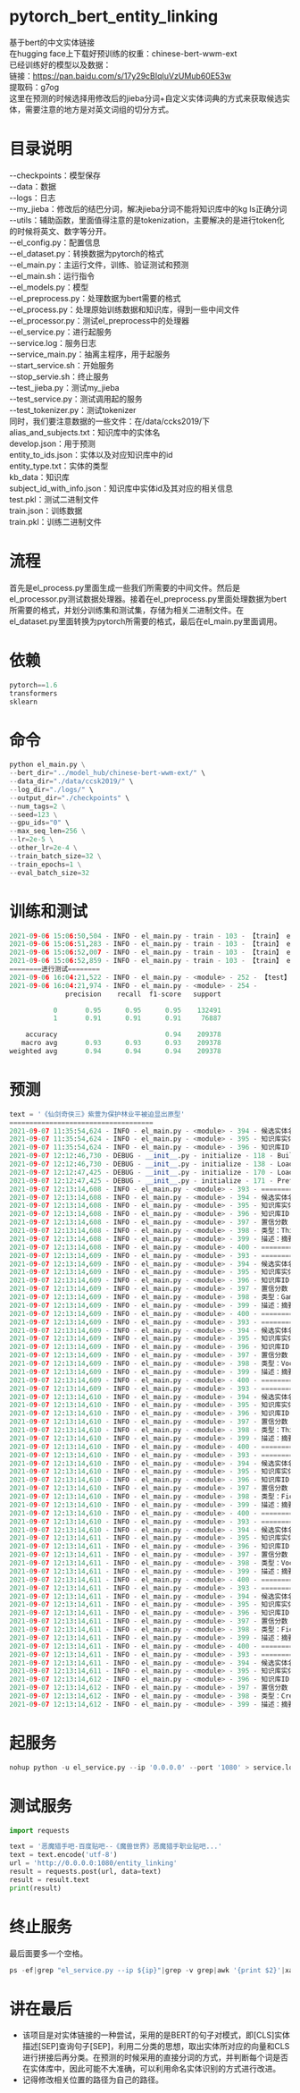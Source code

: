 # pytorch_bert_entity_linking
基于bert的中文实体链接<br>
在hugging face上下载好预训练的权重：chinese-bert-wwm-ext<br>
已经训练好的模型以及数据：<br>
链接：https://pan.baidu.com/s/17y29cBIqIuVzUMub60E53w <br>
提取码：g7og<br>
这里在预测的时候选择用修改后的jieba分词+自定义实体词典的方式来获取候选实体，需要注意的地方是对英文词组的切分方式。

# 目录说明
--checkpoints：模型保存<br>
--data：数据<br>
--logs：日志<br>
--my_jieba：修改后的结巴分词，解决jieba分词不能将知识库中的kg ls正确分词<br>
--utils：辅助函数，里面值得注意的是tokenization，主要解决的是进行token化的时候将英文、数字等分开。<br>
--el_config.py：配置信息<br>
--el_dataset.py：转换数据为pytorch的格式<br>
--el_main.py：主运行文件，训练、验证测试和预测<br>
--el_main.sh：运行指令<br>
--el_models.py：模型<br>
--el_preprocess.py：处理数据为bert需要的格式<br>
--el_process.py：处理原始训练数据和知识库，得到一些中间文件<br>
--el_processor.py：测试el_preprocess中的处理器<br>
--el_service.py：进行起服务<br>
--service.log：服务日志<br>
--service_main.py：抽离主程序，用于起服务<br>
--start_service.sh：开始服务<br>
--stop_servie.sh：终止服务<br>
--test_jieba.py：测试my_jieba<br>
--test_service.py：测试调用起的服务<br>
--test_tokenizer.py：测试tokenizer<br>
同时，我们要注意数据的一些文件：在/data/ccks2019/下<br>
alias_and_subjects.txt：知识库中的实体名<br>
develop.json：用于预测<br>
entity_to_ids.json：实体以及对应知识库中的id<br>
entity_type.txt：实体的类型<br>
kb_data：知识库<br>
subject_id_with_info.json：知识库中实体id及其对应的相关信息<br>
test.pkl：测试二进制文件<br>
train.json：训练数据<br>
train.pkl：训练二进制文件<br>

# 流程
首先是el_process.py里面生成一些我们所需要的中间文件。然后是el_processor.py测试数据处理器。接着在el_preprocess.py里面处理数据为bert所需要的格式，并划分训练集和测试集，存储为相关二进制文件。在el_dataset.py里面转换为pytorch所需要的格式，最后在el_main.py里面调用。

# 依赖
```python
pytorch==1.6
transformers
sklearn
```

# 命令
```python
python el_main.py \
--bert_dir="../model_hub/chinese-bert-wwm-ext/" \
--data_dir="./data/ccsk2019/" \
--log_dir="./logs/" \
--output_dir="./checkpoints" \
--num_tags=2 \
--seed=123 \
--gpu_ids="0" \
--max_seq_len=256 \
--lr=2e-5 \
--other_lr=2e-4 \
--train_batch_size=32 \
--train_epochs=1 \
--eval_batch_size=32
```

# 训练和测试
```python
2021-09-06 15:06:50,504 - INFO - el_main.py - train - 103 - 【train】 epoch：0 step:15038/15267 loss：0.345154
2021-09-06 15:06:51,283 - INFO - el_main.py - train - 103 - 【train】 epoch：0 step:15039/15267 loss：0.409021
2021-09-06 15:06:52,007 - INFO - el_main.py - train - 103 - 【train】 epoch：0 step:15040/15267 loss：0.313814
2021-09-06 15:06:52,859 - INFO - el_main.py - train - 103 - 【train】 epoch：0 step:15041/15267 loss：0.328172
========进行测试========
2021-09-06 16:04:21,522 - INFO - el_main.py - <module> - 252 - 【test】 loss：1076.141372 accuracy：0.9367 precision：0.9133 recall：0.9144 micro_f1：0.9367
2021-09-06 16:04:21,974 - INFO - el_main.py - <module> - 254 -               
              precision    recall  f1-score   support

           0       0.95      0.95      0.95    132491
           1       0.91      0.91      0.91     76887

    accuracy                           0.94    209378
   macro avg       0.93      0.93      0.93    209378
weighted avg       0.94      0.94      0.94    209378
```

# 预测
```python
text = '《仙剑奇侠三》紫萱为保护林业平被迫显出原型'
====================================
2021-09-07 11:35:54,624 - INFO - el_main.py - <module> - 394 - 候选实体名：《
2021-09-07 11:35:54,624 - INFO - el_main.py - <module> - 395 - 知识库实体名：书名号
2021-09-07 11:35:54,624 - INFO - el_main.py - <module> - 396 - 知识库ID：219092
2021-09-07 12:12:46,730 - DEBUG - __init__.py - initialize - 118 - Building prefix dict from the default dictionary ...
2021-09-07 12:12:46,730 - DEBUG - __init__.py - initialize - 138 - Loading model from cache /tmp/jieba.cache
2021-09-07 12:12:47,425 - DEBUG - __init__.py - initialize - 170 - Loading model cost 0.695 seconds.
2021-09-07 12:12:47,425 - DEBUG - __init__.py - initialize - 171 - Prefix dict has been built successfully.
2021-09-07 12:13:14,608 - INFO - el_main.py - <module> - 393 - ====================================
2021-09-07 12:13:14,608 - INFO - el_main.py - <module> - 394 - 候选实体名：《
2021-09-07 12:13:14,608 - INFO - el_main.py - <module> - 395 - 知识库实体名：书名号
2021-09-07 12:13:14,608 - INFO - el_main.py - <module> - 396 - 知识库ID：219092
2021-09-07 12:13:14,608 - INFO - el_main.py - <module> - 397 - 置信分数：0.1311657
2021-09-07 12:13:14,608 - INFO - el_main.py - <module> - 398 - 类型：Thing
2021-09-07 12:13:14,608 - INFO - el_main.py - <module> - 399 - 描述：摘要，书名号是用于标明书名、篇名、报刊名、文件名、戏曲名、歌曲名、图画名等的标点符号，亦用于歌曲、电影、电视剧等与书面媒介紧密相关的文艺作品。书名号分为双书名号(《》)和单书名号(〈〉)，书名号里还有......
2021-09-07 12:13:14,608 - INFO - el_main.py - <module> - 400 - ====================================
2021-09-07 12:13:14,609 - INFO - el_main.py - <module> - 393 - ====================================
2021-09-07 12:13:14,609 - INFO - el_main.py - <module> - 394 - 候选实体名：仙剑奇侠
2021-09-07 12:13:14,609 - INFO - el_main.py - <module> - 395 - 知识库实体名：仙剑奇侠传
2021-09-07 12:13:14,609 - INFO - el_main.py - <module> - 396 - 知识库ID：39813
2021-09-07 12:13:14,609 - INFO - el_main.py - <module> - 397 - 置信分数：0.38944265
2021-09-07 12:13:14,609 - INFO - el_main.py - <module> - 398 - 类型：Game
2021-09-07 12:13:14,609 - INFO - el_main.py - <module> - 399 - 描述：摘要，《仙剑奇侠传》是由中国台湾大宇资讯股份有限公司(简称“大宇资讯”或“大宇”)旗下发行的系列电脑游戏。仙剑故事以中国古代的仙妖神鬼传说为背景、以武侠和仙侠为题材，迄今已发行八款单机角色扮演游戏、一......
2021-09-07 12:13:14,609 - INFO - el_main.py - <module> - 400 - ====================================
2021-09-07 12:13:14,609 - INFO - el_main.py - <module> - 393 - ====================================
2021-09-07 12:13:14,609 - INFO - el_main.py - <module> - 394 - 候选实体名：三
2021-09-07 12:13:14,609 - INFO - el_main.py - <module> - 395 - 知识库实体名：三
2021-09-07 12:13:14,609 - INFO - el_main.py - <module> - 396 - 知识库ID：254618
2021-09-07 12:13:14,609 - INFO - el_main.py - <module> - 397 - 置信分数：0.3548399
2021-09-07 12:13:14,609 - INFO - el_main.py - <module> - 398 - 类型：Vocabulary
2021-09-07 12:13:14,609 - INFO - el_main.py - <module> - 399 - 描述：摘要，三，数名，二加一(在钞票和单据上常用大写“叁”代)。三维空间。三部曲。三国(中国古代一个历史时期)。外文名，ㄙㄢ three 3 Ⅲ。词性，数词、名词。拼音，san。笔画数，3。五笔，dggg。......
2021-09-07 12:13:14,609 - INFO - el_main.py - <module> - 400 - ====================================
2021-09-07 12:13:14,609 - INFO - el_main.py - <module> - 393 - ====================================
2021-09-07 12:13:14,610 - INFO - el_main.py - <module> - 394 - 候选实体名：》
2021-09-07 12:13:14,610 - INFO - el_main.py - <module> - 395 - 知识库实体名：书名号
2021-09-07 12:13:14,610 - INFO - el_main.py - <module> - 396 - 知识库ID：219092
2021-09-07 12:13:14,610 - INFO - el_main.py - <module> - 397 - 置信分数：0.08161632
2021-09-07 12:13:14,610 - INFO - el_main.py - <module> - 398 - 类型：Thing
2021-09-07 12:13:14,610 - INFO - el_main.py - <module> - 399 - 描述：摘要，书名号是用于标明书名、篇名、报刊名、文件名、戏曲名、歌曲名、图画名等的标点符号，亦用于歌曲、电影、电视剧等与书面媒介紧密相关的文艺作品。书名号分为双书名号(《》)和单书名号(〈〉)，书名号里还有......
2021-09-07 12:13:14,610 - INFO - el_main.py - <module> - 400 - ====================================
2021-09-07 12:13:14,610 - INFO - el_main.py - <module> - 393 - ====================================
2021-09-07 12:13:14,610 - INFO - el_main.py - <module> - 394 - 候选实体名：紫萱
2021-09-07 12:13:14,610 - INFO - el_main.py - <module> - 395 - 知识库实体名：紫萱
2021-09-07 12:13:14,610 - INFO - el_main.py - <module> - 396 - 知识库ID：141031
2021-09-07 12:13:14,610 - INFO - el_main.py - <module> - 397 - 置信分数：0.8763746
2021-09-07 12:13:14,610 - INFO - el_main.py - <module> - 398 - 类型：FictionalHuman
2021-09-07 12:13:14,610 - INFO - el_main.py - <module> - 399 - 描述：摘要，紫萱，改编自同名单机游戏的电视剧《仙剑奇侠传三》中的第三女主角。由内地著名女演员唐嫣饰演，冯骏骅配音。她是女娲族后裔，与徐长卿情牵三世，不离不弃，饱受情爱煎熬三生三世之苦，爱情是她的执着，等待是......
2021-09-07 12:13:14,610 - INFO - el_main.py - <module> - 400 - ====================================
2021-09-07 12:13:14,610 - INFO - el_main.py - <module> - 393 - ====================================
2021-09-07 12:13:14,610 - INFO - el_main.py - <module> - 394 - 候选实体名：保护
2021-09-07 12:13:14,611 - INFO - el_main.py - <module> - 395 - 知识库实体名：保护
2021-09-07 12:13:14,611 - INFO - el_main.py - <module> - 396 - 知识库ID：179940
2021-09-07 12:13:14,611 - INFO - el_main.py - <module> - 397 - 置信分数：0.9528888
2021-09-07 12:13:14,611 - INFO - el_main.py - <module> - 398 - 类型：Vocabulary
2021-09-07 12:13:14,611 - INFO - el_main.py - <module> - 399 - 描述：摘要，保护，指尽力照顾，使自身(或他人、或其他事物)的权益不受损害。语出《书·毕命》“分居里，成 周 郊” 孔 传：“分别民之居里，异其善恶；成定 东周 郊境，使有保护。近义词，保卫。注音，bǎo h......
2021-09-07 12:13:14,611 - INFO - el_main.py - <module> - 400 - ====================================
2021-09-07 12:13:14,611 - INFO - el_main.py - <module> - 393 - ====================================
2021-09-07 12:13:14,611 - INFO - el_main.py - <module> - 394 - 候选实体名：林业平
2021-09-07 12:13:14,611 - INFO - el_main.py - <module> - 395 - 知识库实体名：林业平
2021-09-07 12:13:14,611 - INFO - el_main.py - <module> - 396 - 知识库ID：32716
2021-09-07 12:13:14,611 - INFO - el_main.py - <module> - 397 - 置信分数：0.93222207
2021-09-07 12:13:14,611 - INFO - el_main.py - <module> - 398 - 类型：FictionalHuman
2021-09-07 12:13:14,611 - INFO - el_main.py - <module> - 399 - 描述：摘要，林业平，是电视剧《仙剑奇侠传三》角色。长安玄道观掌门道长。一心向道，但遇到紫萱之后，动了情愫，作品将其设定为一个性格十分坚韧的正面角色。女儿，林青儿。饰演，霍建华。其他名称，顾留芳、徐长卿、业平......
2021-09-07 12:13:14,611 - INFO - el_main.py - <module> - 400 - ====================================
2021-09-07 12:13:14,611 - INFO - el_main.py - <module> - 393 - ====================================
2021-09-07 12:13:14,611 - INFO - el_main.py - <module> - 394 - 候选实体名：原型
2021-09-07 12:13:14,611 - INFO - el_main.py - <module> - 395 - 知识库实体名：原型
2021-09-07 12:13:14,612 - INFO - el_main.py - <module> - 396 - 知识库ID：290312
2021-09-07 12:13:14,612 - INFO - el_main.py - <module> - 397 - 置信分数：0.9565517
2021-09-07 12:13:14,612 - INFO - el_main.py - <module> - 398 - 类型：CreativeWork
2021-09-07 12:13:14,612 - INFO - el_main.py - <module> - 399 - 描述：摘要，原型，汉语词语，读音为yuán xíng。指原来的类型或模型，特指文学艺术作品中塑造人物形象所依据的现实生活中的人。注释，指原来的类型或模型。外文名，model，prototype，archet......
```

# 起服务
```python
nohup python -u el_service.py --ip '0.0.0.0' --port '1080' > service.log 2>&1 &
```
# 测试服务
```python
import requests

text = '恶魔猎手吧-百度贴吧--《魔兽世界》恶魔猎手职业贴吧...'
text = text.encode('utf-8')
url = 'http://0.0.0.0:1080/entity_linking'
result = requests.post(url, data=text)
result = result.text
print(result)
```
# 终止服务
最后面要多一个空格。
```python
ps -ef|grep "el_service.py --ip ${ip}"|grep -v grep|awk '{print $2}'|xargs kill -9 
```

# 讲在最后
- 该项目是对实体链接的一种尝试，采用的是BERT的句子对模式，即[CLS]实体描述[SEP]查询句子[SEP]，利用二分类的思想，取出实体所对应的向量和CLS进行拼接后再分类。在预测的时候采用的直接分词的方式，并判断每个词是否在实体库中，因此可能不大准确，可以利用命名实体识别的方式进行改进。
- 记得修改相关位置的路径为自己的路径。
